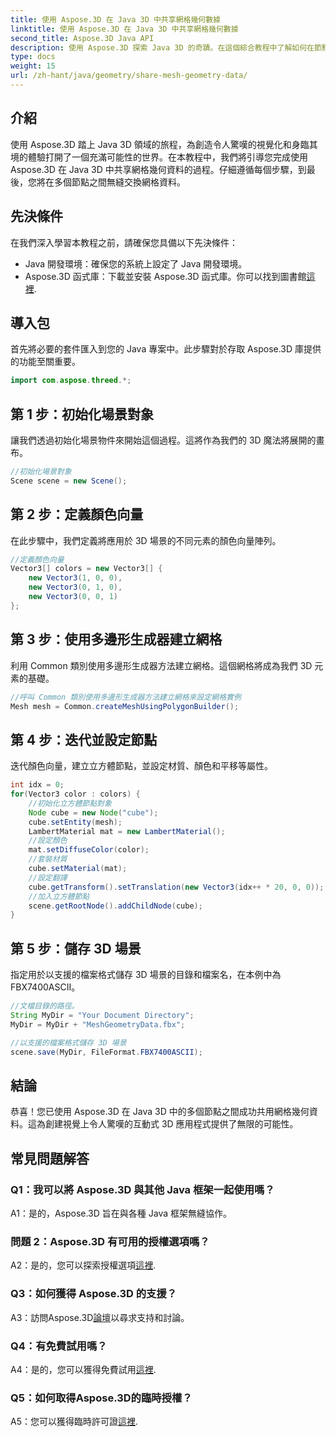 ```yaml
---
title: 使用 Aspose.3D 在 Java 3D 中共享網格幾何數據
linktitle: 使用 Aspose.3D 在 Java 3D 中共享網格幾何數據
second_title: Aspose.3D Java API
description: 使用 Aspose.3D 探索 Java 3D 的奇蹟。在這個綜合教程中了解如何在節點之間輕鬆共享網格幾何資料。
type: docs
weight: 15
url: /zh-hant/java/geometry/share-mesh-geometry-data/
---
```

## 介紹

使用 Aspose.3D 踏上 Java 3D 領域的旅程，為創造令人驚嘆的視覺化和身臨其境的體驗打開了一個充滿可能性的世界。在本教程中，我們將引導您完成使用 Aspose.3D 在 Java 3D 中共享網格幾何資料的過程。仔細遵循每個步驟，到最後，您將在多個節點之間無縫交換網格資料。

## 先決條件

在我們深入學習本教程之前，請確保您具備以下先決條件：

- Java 開發環境：確保您的系統上設定了 Java 開發環境。
-  Aspose.3D 函式庫：下載並安裝 Aspose.3D 函式庫。你可以找到圖書館[這裡](https://releases.aspose.com/3d/java/).

## 導入包

首先將必要的套件匯入到您的 Java 專案中。此步驟對於存取 Aspose.3D 庫提供的功能至關重要。

```java
import com.aspose.threed.*;
```

## 第 1 步：初始化場景對象

讓我們透過初始化場景物件來開始這個過程。這將作為我們的 3D 魔法將展開的畫布。

```java
//初始化場景對象
Scene scene = new Scene();
```

## 第 2 步：定義顏色向量

在此步驟中，我們定義將應用於 3D 場景的不同元素的顏色向量陣列。

```java
//定義顏色向量
Vector3[] colors = new Vector3[] {
    new Vector3(1, 0, 0),
    new Vector3(0, 1, 0),
    new Vector3(0, 0, 1)
};
```

## 第 3 步：使用多邊形生成器建立網格

利用 Common 類別使用多邊形生成器方法建立網格。這個網格將成為我們 3D 元素的基礎。

```java
//呼叫 Common 類別使用多邊形生成器方法建立網格來設定網格實例
Mesh mesh = Common.createMeshUsingPolygonBuilder();
```

## 第 4 步：迭代並設定節點

迭代顏色向量，建立立方體節點，並設定材質、顏色和平移等屬性。

```java
int idx = 0;
for(Vector3 color : colors) {
    //初始化立方體節點對象
    Node cube = new Node("cube");
    cube.setEntity(mesh);
    LambertMaterial mat = new LambertMaterial();
    //設定顏色
    mat.setDiffuseColor(color);
    //套裝材質
    cube.setMaterial(mat);
    //設定翻譯
    cube.getTransform().setTranslation(new Vector3(idx++ * 20, 0, 0));
    //加入立方體節點
    scene.getRootNode().addChildNode(cube);
}
```

## 第 5 步：儲存 3D 場景

指定用於以支援的檔案格式儲存 3D 場景的目錄和檔案名，在本例中為 FBX7400ASCII。

```java
//文檔目錄的路徑。
String MyDir = "Your Document Directory";
MyDir = MyDir + "MeshGeometryData.fbx";

//以支援的檔案格式儲存 3D 場景
scene.save(MyDir, FileFormat.FBX7400ASCII);
```

## 結論

恭喜！您已使用 Aspose.3D 在 Java 3D 中的多個節點之間成功共用網格幾何資料。這為創建視覺上令人驚嘆的互動式 3D 應用程式提供了無限的可能性。

## 常見問題解答

### Q1：我可以將 Aspose.3D 與其他 Java 框架一起使用嗎？

A1：是的，Aspose.3D 旨在與各種 Java 框架無縫協作。

### 問題 2：Aspose.3D 有可用的授權選項嗎？

 A2：是的，您可以探索授權選項[這裡](https://purchase.aspose.com/buy).

### Q3：如何獲得 Aspose.3D 的支援？

 A3：訪問Aspose.3D[論壇](https://forum.aspose.com/c/3d/18)以尋求支持和討論。

### Q4：有免費試用嗎？

A4：是的，您可以獲得免費試用[這裡](https://releases.aspose.com/).

### Q5：如何取得Aspose.3D的臨時授權？

 A5：您可以獲得臨時許可證[這裡](https://purchase.aspose.com/temporary-license/).